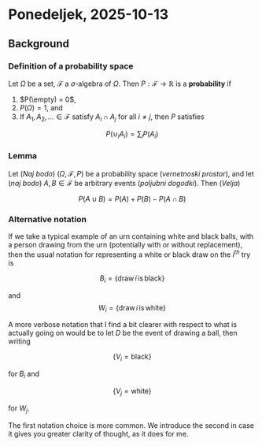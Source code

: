 # Ponedeljek, 2025-10-13

## Background

### Definition of a probability space

Let $\Omega$ be a set, $\mathcal{F}$ a $\sigma$-algebra of $\Omega$. Then $P: \mathcal{F} \rightarrow \mathbb{R}$ is a **probability** if

1. $P(\empty) = 0$,
1. $P(\Omega) = 1$, and
1. If $A_1, A_2, \ldots \in \mathcal{F}$ satisfy $A_i \cap A_j$ for all $i \neq j$, then $P$ satisfies

$$
P(\cup_i A_i) = \sum_i P(A_i)
$$

### Lemma

Let (*Naj bodo*) $(\Omega, \mathcal{F}, P)$ be a probability space (*vernetnoski prostor*), and let (*naj bodo*) $A, B \in \mathcal{F}$ be arbitrary events (*poljubni dogodki*). Then (*Velja*)

$$
P(A \cup B) = P(A) + P(B) - P(A \cap B)
$$

### Alternative notation

If we take a typical example of an urn containing white and black balls, with a person drawing from the urn (potentially with or without replacement), then the usual notation for representing a white or black draw on the $i^{th}$ try is

$$
B_i = \{ \mathrm{draw\,} i \mathrm{\,is\,black}\}
$$

and
$$
W_i = \{ \mathrm{draw\,} i \mathrm{\,is\,white}\}
$$

A more verbose notation that I find a bit clearer with respect to what is actually going on would be to let $D$ be the event of drawing a ball, then writing

$$
\{V_i = \mathrm{black}\}
$$

for $B_i$ and

$$
\{V_j = \mathrm{white}\}
$$

for $W_j$.

The first notation choice is more common. We introduce the second in case it gives you greater clarity of thought, as it does for me.